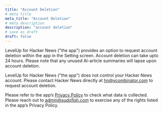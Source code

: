 ```yaml
---
title: "Account Deletion"
# meta title
meta_title: "Account Deletion"
# meta description
description: "account deletion"
# save as draft
draft: false
---
```


LevelUp for Hacker News ("the app") provides an option to request account deletion within the app in the Setting screen. Account deletion can take upto 24 hours. Please note that any unused AI-article summaries will lapse upon account deletion.

LevelUp for Hacker News ("the app") does not control your Hacker News account. Please contact Hacker News directly at hn@ycombinator.com to request account deletion.

Please refer to the app’s [Privacy Policy](https://sudofish.com/leveluphn/privacy-policy) to check what data is collected.  
Please reach out to [admin@sudofish.com](mailto:admin@sudofish.com) to exercise any of the rights listed in the app’s Privacy Policy.
